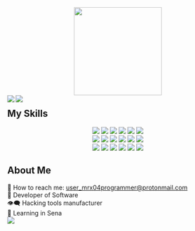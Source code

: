 <div align="center">
  <img src="https://user-images.githubusercontent.com/46001898/167279185-dde6d335-49ff-4df5-ba9e-f31ae3410d3f.gif" width="200px">
</div>
<img align="left" src="https://github-readme-stats.vercel.app/api?username=mrx04programmer&show_icons=true&theme=highcontrast&hide_border=true">
<img align="left" src="http://github-readme-streak-stats.herokuapp.com/?user=mrx04programmer&theme=dark&background=000000&hide_border=true" >

## My Skills
<div align="center">
  <a href="https://www.arduino.cc/"><img src="https://img.shields.io/badge/Arduino-Blue?color=informational&logo=arduino&logoColor=white"></a>
  <a href="https://www.linux.org"><img src="https://img.shields.io/badge/Linux-Blue?color=yellow&logo=linux&logoColor=black"></a>
  <a href="https://www.postman.com/"><img src="https://img.shields.io/badge/Postman-White?color=orange&logo=postman&logoColor=black"></a> <!-- style=plastic -->
  <a href="https://www.python.org/"><img src="https://img.shields.io/badge/Python-White?color=blue&logo=python&logoColor=yellow"></a>
  <a href="https://www.rust-lang.org/"><img src="https://img.shields.io/badge/Rust-White?color=black&logo=rust&logoColor=white"></a>
  <a href="https://developer.mozilla.org/es/docs/Web/CSS"><img src="https://img.shields.io/badge/CSS-White?color=blue&logo=css3&logoColor=white"></a><br>
  <a href="https://www.perl.org/"><img src="https://img.shields.io/badge/Perl-White?color=informational&logo=perl&logoColor=ff69b4"></a>
  <a href="https://www.mysql.com/"><img src="https://img.shields.io/badge/MySQL-White?color=critical&logo=mysql&logoColor=black"></a>
  <a href="https://developer.mozilla.org/en-US/docs/Web/JavaScript"><img src="https://img.shields.io/badge/Javascript-White?color=black&logo=javascript&logoColor=yellow"></a>
  <a href="https://www.ruby-lang.org/en/"><img src="https://img.shields.io/badge/Ruby-White?color=white&logo=ruby&logoColor=red"></a>
  <a href="https://www.java.com/es/"><img src="https://img.shields.io/badge/Java-White?color=red&logo=java&logoColor=blue"></a>
  <a href="https://developer.mozilla.org/en/docs/Glossary/HTML5"><img src="https://img.shields.io/badge/HTML5-White?color=orange&logo=html5&logoColor=white"></a><br>
  <a href="https://go.dev/"><img src="https://img.shields.io/badge/Goland-White?color=informational&logo=goland&logoColor=white"></a>
  <a href="https://www.php.net/"><img src="https://img.shields.io/badge/PHP-White?color=black&logo=php&logoColor=9cf"></a>
  <a href="https://www.docker.com/"><img src="https://img.shields.io/badge/Docker-White?color=informational&logo=docker&logoColor=white"></a>
  <a href="https://getbootstrap.com/"><img src="https://img.shields.io/badge/Bootstrap-White?color=blueviolet&logo=bootstrap&logoColor=white"></a>
  <a href="https://git-scm.com/"><img src="https://img.shields.io/badge/Git-White?color=black&logo=git&logoColor=orange"></a>
  <a href="https://github.com/"><img src="https://img.shields.io/badge/Github-White?color=black&logo=github&logoColor=white"></a>
  <br>
  
  
</div>
<!--
<img src=https://github-readme-stats.vercel.app/api/top-langs/?username=mrx04programmer&show_icons=true&theme=onedark></p>
-->

## About Me
  👤 How to reach me: user_mrx04programmer@protonmail.com <br>
  🗿 Developer of Software <br>
  👁️‍🗨️ Hacking tools manufacturer <br>
  🎒 Learning in Sena <br>
![](https://komarev.com/ghpvc/?username=mrx04programmer&label=PROFILE+VIEWS)
